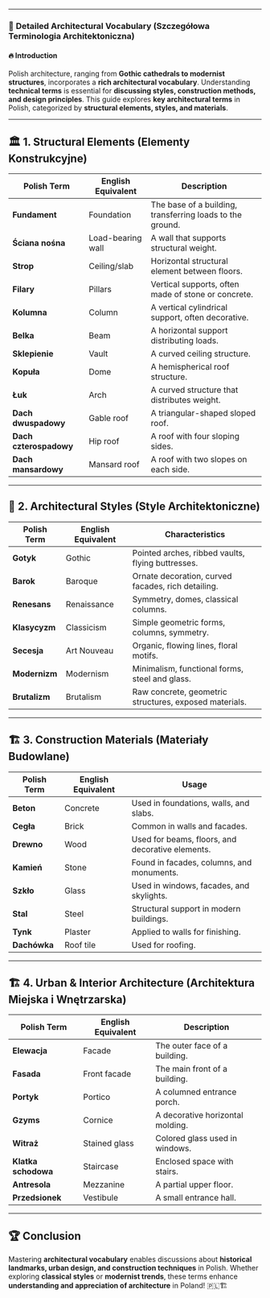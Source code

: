 
---
### 📕 **Detailed Architectural Vocabulary (Szczegółowa Terminologia Architektoniczna)**

#### 🔥 **Introduction**

Polish architecture, ranging from **Gothic cathedrals to modernist structures**, incorporates a **rich architectural vocabulary**. Understanding **technical terms** is essential for **discussing styles, construction methods, and design principles**. This guide explores **key architectural terms** in Polish, categorized by **structural elements, styles, and materials**.

---

## 🏛 **1. Structural Elements (Elementy Konstrukcyjne)**

|**Polish Term**|**English Equivalent**|**Description**|
|---|---|---|
|**Fundament**|Foundation|The base of a building, transferring loads to the ground.|
|**Ściana nośna**|Load-bearing wall|A wall that supports structural weight.|
|**Strop**|Ceiling/slab|Horizontal structural element between floors.|
|**Filary**|Pillars|Vertical supports, often made of stone or concrete.|
|**Kolumna**|Column|A vertical cylindrical support, often decorative.|
|**Belka**|Beam|A horizontal support distributing loads.|
|**Sklepienie**|Vault|A curved ceiling structure.|
|**Kopuła**|Dome|A hemispherical roof structure.|
|**Łuk**|Arch|A curved structure that distributes weight.|
|**Dach dwuspadowy**|Gable roof|A triangular-shaped sloped roof.|
|**Dach czterospadowy**|Hip roof|A roof with four sloping sides.|
|**Dach mansardowy**|Mansard roof|A roof with two slopes on each side.|

---

## 🏰 **2. Architectural Styles (Style Architektoniczne)**

|**Polish Term**|**English Equivalent**|**Characteristics**|
|---|---|---|
|**Gotyk**|Gothic|Pointed arches, ribbed vaults, flying buttresses.|
|**Barok**|Baroque|Ornate decoration, curved facades, rich detailing.|
|**Renesans**|Renaissance|Symmetry, domes, classical columns.|
|**Klasycyzm**|Classicism|Simple geometric forms, columns, symmetry.|
|**Secesja**|Art Nouveau|Organic, flowing lines, floral motifs.|
|**Modernizm**|Modernism|Minimalism, functional forms, steel and glass.|
|**Brutalizm**|Brutalism|Raw concrete, geometric structures, exposed materials.|

---

## 🏗 **3. Construction Materials (Materiały Budowlane)**

|**Polish Term**|**English Equivalent**|**Usage**|
|---|---|---|
|**Beton**|Concrete|Used in foundations, walls, and slabs.|
|**Cegła**|Brick|Common in walls and facades.|
|**Drewno**|Wood|Used for beams, floors, and decorative elements.|
|**Kamień**|Stone|Found in facades, columns, and monuments.|
|**Szkło**|Glass|Used in windows, facades, and skylights.|
|**Stal**|Steel|Structural support in modern buildings.|
|**Tynk**|Plaster|Applied to walls for finishing.|
|**Dachówka**|Roof tile|Used for roofing.|

---

## 🏗 **4. Urban & Interior Architecture (Architektura Miejska i Wnętrzarska)**

|**Polish Term**|**English Equivalent**|**Description**|
|---|---|---|
|**Elewacja**|Facade|The outer face of a building.|
|**Fasada**|Front facade|The main front of a building.|
|**Portyk**|Portico|A columned entrance porch.|
|**Gzyms**|Cornice|A decorative horizontal molding.|
|**Witraż**|Stained glass|Colored glass used in windows.|
|**Klatka schodowa**|Staircase|Enclosed space with stairs.|
|**Antresola**|Mezzanine|A partial upper floor.|
|**Przedsionek**|Vestibule|A small entrance hall.|

---

## 🏆 **Conclusion**

Mastering **architectural vocabulary** enables discussions about **historical landmarks, urban design, and construction techniques** in Polish. Whether exploring **classical styles** or **modernist trends**, these terms enhance **understanding and appreciation of architecture** in Poland! 🇵🇱🏗